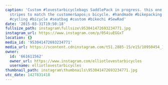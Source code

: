 ```yaml
---
caption: 'Custom #lovestarbicyclebags SaddlePack in progress. this one has some killer
  stripes to match the customer&apos;s bicycle. #handmade #bikepacking #bicyclebag
  #cycling #bicycle #seatbag #custom #bikechi #SewRad'
date: '2015-03-31T19:50:18'
fullsize_path: instagram\fullsize\953041472693234771.jpg
instagram_url: https://www.instagram.com/p/054iuEGGxT
location: {}
media_id: '953041472693234771'
media_url: https://scontent.cdninstagram.com/t51.2885-15/e15/10950454_1410677122581513_1557834809_n.jpg?ig_cache_key=OTUzMDQxNDcyNjkzMjM0Nzcx.2
owner:
  id: '661611562'
  owner_url: https://www.instagram.com/elliotlovestarbicycles
  username: elliotlovestarbicycles
thumbnail_path: instagram\thumbnails\953041472693234771.jpg
utc_date: 1427831418
---
```

